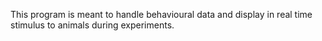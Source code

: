 This program is meant to handle behavioural data and display in real time stimulus to animals during experiments.
